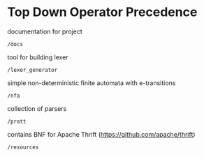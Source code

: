 # Top Down Operator Precedence

documentation for project

    /docs

tool for building lexer

    /lexer_generator

simple non-deterministic finite automata with e-transitions

    /nfa

collection of parsers

    /pratt

contains BNF for Apache Thrift (https://github.com/apache/thrift)

    /resources


